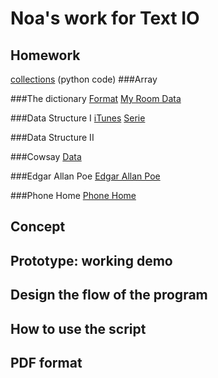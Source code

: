 # Noa's work for Text IO 

## Homework
[collections]() (python code)
###Array

###The dictionary
[Format](Noa/format.pv)
[My Room Data](Noa/my_room_data.pv)

###Data Structure I
[iTunes](Noa/ituneslibrary.pv)
[Serie](Noa/data.pv)

###Data Structure II

###Cowsay
[Data](Noa/cowsay.md)

###Edgar Allan Poe
[Edgar Allan Poe](Noa/download-poe.md)

###Phone Home
[Phone Home](Noa/phonehom.md)

## Concept

## Prototype: working demo

## Design the flow of the program

## How to use the script

## PDF format 
			
